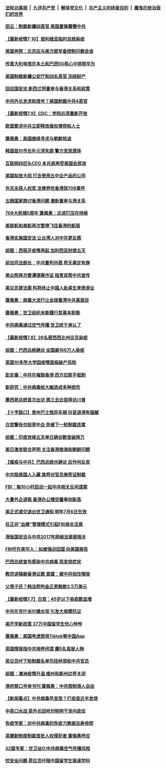 ####  [法轮功真相](../../../../basic/blob/master/README.md?t=07101902) &nbsp;|&nbsp; [九评共产党](../../../../9ping.md/blob/master/README.md?t=07101902) &nbsp;|&nbsp; [解体党文化](../../../../jtdwh.md/blob/master/README.md?t=07101902)  &nbsp;|&nbsp; [共产主义的终极目的](../../../../gczydzjmd.md/blob/master/README.md?t=07101902) &nbsp;|&nbsp; [魔鬼在统治我们的世界](../../../../mgztzwmdsj.md/blob/master/README.md?t=07101902) 

#### [田云：制裁新疆四高官 美国重锤震慑中共](../pages/nsc418/n12246098.md?t=07101902) 

#### [【最新疫情7·10】玻利维亚临时总统染疫](../pages/nsc418/n12245413.md?t=07101902) 

#### [美国务院：北京应与美方就军备控制问题会谈](../pages/nsc418/n12245183.md?t=07101902) 

#### [传意大利电信在本土和巴西5G核心中排除华为](../pages/nsc418/n12244770.md?t=07101902) 

#### [美国制裁新疆公安厅和四名高官 冻结财产](../pages/nsc418/n12244653.md?t=07101902) 

#### [回应国安法 新西兰将重审与香港关系和政策](../pages/nsc418/n12244085.md?t=07101902) 

#### [中共外长发求和信号？美国制裁中共4高官](../pages/nsc418/n12244813.md?t=07101902) 

#### [【最新疫情7.9】CDC：学校必须重新开放](../pages/nsc418/n12242776.md?t=07101902) 

#### [欧盟要求中共立即释放维权律师和人士](../pages/nsc418/n12244421.md?t=07101902) 

#### [蓬佩奥：美国继续寻求与朝鲜核谈](../pages/nsc418/n12244538.md?t=07101902) 

#### [韩国首尔市长朴元淳失踪 警方发现遗体](../pages/nsc418/n12243734.md?t=07101902) 

#### [互联网四巨头CEO 本月底再受美国会质询](../pages/nsc418/n12244283.md?t=07101902) 

#### [美国拟放大招 打击使用五中企产品的公司](../pages/nsc418/n12244402.md?t=07101902) 

#### [许志永获人权奖 法律界忧香港现709事件](../pages/nsc418/n12244380.md?t=07101902) 

#### [五眼国家商讨香港问题 澳新重审与港关系](../pages/nsc418/n12244260.md?t=07101902) 

#### [709大抓捕5周年 蓬佩奥：这波打压在持续](../pages/nsc418/n12243611.md?t=07101902) 

#### [美联航和美航再次暂停飞往香港的航班](../pages/nsc418/n12243607.md?t=07101902) 

#### [香港实施国安法 让台湾人对中共更反感](../pages/nsc418/n12243520.md?t=07101902) 

#### [组图：西班牙疫情再起 加利西亚封锁五天](../pages/nsc418/n12241508.md?t=07101902) 

#### [前加司法部长：中共重判孙茜 将无辜定有罪](../pages/nsc418/n12242297.md?t=07101902) 

#### [美众院再次要谭德塞作证 指责其帮中共宣传](../pages/nsc418/n12242500.md?t=07101902) 

#### [美议员提法案 料将终止中国人赴美生育旅游业](../pages/nsc418/n12242470.md?t=07101902) 

#### [蓬佩奥：病毒大流行让全球看清中共真面目](../pages/nsc418/n12242486.md?t=07101902) 

#### [蓬佩奥：世卫组织未能履行其基本职能](../pages/nsc418/n12242263.md?t=07101902) 

#### [中共病毒通过空气传播 世卫终于承认了](../pages/nsc418/n12241930.md?t=07101902) 

#### [【最新疫情7.8】26名密西西比州议员染疫](../pages/nsc418/n12239975.md?t=07101902) 

#### [组图：巴西总统确诊 全国逾166万人染疫](../pages/nsc418/n12240754.md?t=07101902) 

#### [英国10多所大学因疫情面临破产风险](../pages/nsc418/n12241724.md?t=07101902) 

#### [彭定康：中共在摧毁香港 西方应联手抵制](../pages/nsc418/n12241830.md?t=07101902) 

#### [新研究：中共病毒给大脑造成多种损伤](../pages/nsc418/n12241750.md?t=07101902) 

#### [墨西哥总统首次出访 周三去白宫拜访川普](../pages/nsc418/n12241397.md?t=07101902) 

#### [【十字路口】贵州巴士怪异车祸 抖音退港有猫腻](../pages/nsc418/n12240298.md?t=07101902) 

#### [白宫警告勿投资中企 免被下一轮制裁连累](../pages/nsc418/n12241334.md?t=07101902) 

#### [组图：印度连续五天单日确诊数皆破两万](../pages/nsc418/n12238724.md?t=07101902) 

#### [美日澳发联合声明 关注香港南海和朝鲜问题](../pages/nsc418/n12240998.md?t=07101902) 

#### [【瘟疫与中共】巴西总统也确诊 应作何反思](../pages/nsc418/n12240166.md?t=07101902) 

#### [中共阻美国人入藏 美将对官员施签证制裁](../pages/nsc418/n12240452.md?t=07101902) 

#### [FBI：每10小时启动一起中共相关反间谍案](../pages/nsc418/n12239799.md?t=07101902) 

#### [大量外企退租 香港办公楼空置率创新高](../pages/nsc418/n12240111.md?t=07101902) 

#### [美正式递交退出世卫通知 明年7月6日生效](../pages/nsc418/n12239902.md?t=07101902) 

#### [任正非“血腥”管理模式引起FBI局长注意](../pages/nsc418/n12239966.md?t=07101902) 

#### [港版国安法与中共2017年网络法紧密相关](../pages/nsc418/n12239427.md?t=07101902) 

#### [FBI吁在美华人：如被强迫回国 向美国报告](../pages/nsc418/n12239450.md?t=07101902) 

#### [巴西总统宣布感染中共病毒 现发烧症状](../pages/nsc418/n12239468.md?t=07101902) 

#### [教宗讲稿删香港议题 意媒：被中共掐住喉咙](../pages/nsc418/n12239424.md?t=07101902) 

#### [父债子还？韩法院判金正恩赔款3.5万美元](../pages/nsc418/n12239338.md?t=07101902) 

#### [【最新疫情7.7】白宫：45岁以下染疫数显增](../pages/nsc418/n12237581.md?t=07101902) 

#### [中共在克什米尔建水坝 引发大规模抗议](../pages/nsc418/n12239209.md?t=07101902) 

#### [美开学新政策 37万中国留学生忧心忡忡](../pages/nsc418/n12239233.md?t=07101902) 

#### [蓬佩奥：美国考虑禁用Tiktok等中国App](../pages/nsc418/n12238644.md?t=07101902) 

#### [英国情报指中共培养间谍 爆5名高层人物](../pages/nsc418/n12238557.md?t=07101902) 

#### [英议员吁下轮制裁名单包括林郑和中共官员](../pages/nsc418/n12238655.md?t=07101902) 

#### [组图：澳洲疫情升温 维州和新州边界关闭](../pages/nsc418/n12236420.md?t=07101902) 

#### [港府禁口号审书刊 蓬佩奥：中共箝制港人自由](../pages/nsc418/n12238057.md?t=07101902) 

#### [【新闻看点】中共病毒早发现？打疫苗近半发烧](../pages/nsc418/n12237234.md?t=07101902) 

#### [中英口水战 英外长回呛刘晓明干涉内政论](../pages/nsc418/n12237345.md?t=07101902) 

#### [免疫学家：对中共病毒的免疫力脆弱且寿命短](../pages/nsc418/n12237337.md?t=07101902) 

#### [英建新制度制裁首批人权侵犯者 蓬佩奥呼应](../pages/nsc418/n12237281.md?t=07101902) 

#### [32国专家：世卫淡化中共病毒空气传播风险](../pages/nsc418/n12237248.md?t=07101902) 

#### [忧安全问题 荷议员吁限中国留学生报读学科](../pages/nsc418/n12236937.md?t=07101902) 

